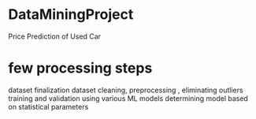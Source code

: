 # DataMiningProject
Price Prediction of Used Car
# few processing steps
dataset finalization
dataset cleaning, preprocessing , eliminating outliers
training and validation using various ML models
determining model based on statistical parameters
